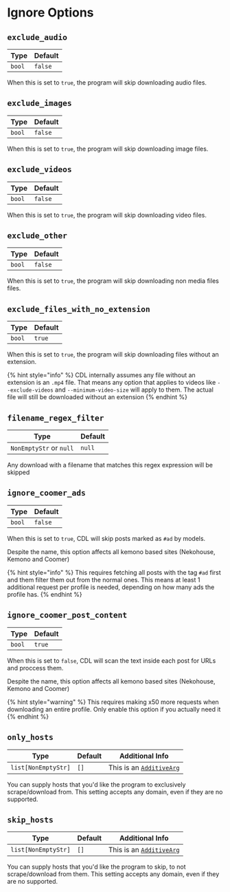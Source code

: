 # Ignore Options

## `exclude_audio`

| Type   | Default |
| ------ | ------- |
| `bool` | `false` |

When this is set to `true`, the program will skip downloading audio files.

## `exclude_images`

| Type   | Default |
| ------ | ------- |
| `bool` | `false` |

When this is set to `true`, the program will skip downloading image files.

## `exclude_videos`

| Type   | Default |
| ------ | ------- |
| `bool` | `false` |

When this is set to `true`, the program will skip downloading video files.

## `exclude_other`

| Type   | Default |
| ------ | ------- |
| `bool` | `false` |

When this is set to `true`, the program will skip downloading non media files files.

## `exclude_files_with_no_extension`

| Type                | Default  |
|---------------------|----------|
| `bool`              | `true`   |

When this is set to `true`, the program will skip downloading files without an extension.

{% hint style="info" %}
CDL internally assumes any file without an extension is an `.mp4` file. That means any option that applies to videos like `--exclude-videos` and `--minimum-video-size` will apply to them. The actual file will still be downloaded without an extension
{% endhint %}

## `filename_regex_filter`

| Type                    | Default |
| ----------------------- | ------- |
| `NonEmptyStr` or `null` | `null`  |

Any download with a filename that matches this regex expression will be skipped

## `ignore_coomer_ads`

| Type   | Default |
| ------ | ------- |
| `bool` | `false` |

When this is set to `true`, CDL will skip posts marked as `#ad` by models.

Despite the name, this option affects all kemono based sites (Nekohouse, Kemono and Coomer)

{% hint style="info" %}
This requires fetching all posts with the tag `#ad` first and them filter them out from the normal ones.
This means at least 1 additional request per profile is needed, depending on how many ads the profile has.
{% endhint %}

## `ignore_coomer_post_content`

| Type   | Default |
| ------ | ------- |
| `bool` | `true` |

When this is set to `false`, CDL will scan the text inside each post for URLs and proccess them.

Despite the name, this option affects all kemono based sites (Nekohouse, Kemono and Coomer)

{% hint style="warning" %}
This requires making x50 more requests when downloading an entire profile. Only enable this option if you actually need it
{% endhint %}


## `only_hosts`

| Type                | Default | Additional Info                                                     |
| ------------------- | ------- | ------------------------------------------------------------------- |
| `list[NonEmptyStr]` | `[]`    | This is an [`AdditiveArg`](../special_setting_types.md#additiveargs) |

You can supply hosts that you'd like the program to exclusively scrape/download from. This setting accepts any domain, even if they are no supported.

## `skip_hosts`

| Type                | Default | Additional Info                                                      |
| ------------------- | ------- | -------------------------------------------------------------------- |
| `list[NonEmptyStr]` | `[]`    | This is an [`AdditiveArg`](../special_setting_types.md#additiveargs) |

You can supply hosts that you'd like the program to skip, to not scrape/download from them. This setting accepts any domain, even if they are no supported.
